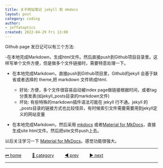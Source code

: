 ```yaml
---
title: 关于网站笔记 jekyll 和 mkdocs
layout: post
category: coding
author: 
- jeffatoptics
created: 2022-04-29 Fri 13:00
---
```


Github page 发日记可以有三个方法:

-在本地完成Markdown，生成html文件。然后直接push到Github项目目录里。这样写单个文件方便，但是做多个文件链接时，需要特意处理一下。

- 在本地完成Markdown，直接push到Github项目里，Github的jekyll 会基于缺省或者选择的 theme,把 markdown 文件转成html. 
    - 好处: 方便，多个文件很容易自动被index page做链接根据时间，或者tag分类发表(如jekyll_posts目录的markdown文件)
    - 坏处: 有些特殊的markdown插件语法可能在 jekyll 行不通。jekyll 的_posts目录的链接方式也比较怪异，有时候索引文件需要需要用到jekyll定义的网站变量

- 在本地完成Markdown，然后采用 [mkdocs](https://www.mkdocs.org/) 或者[Material for MkDocs](https://squidfunk.github.io/mkdocs-material/)，直接生成site html文件。然后把site文件push上去。

以后关注学习一下 [Material for MkDocs](https://squidfunk.github.io/mkdocs-material/)。感觉功能很强大。

---

[⏮ home](../index.md) &nbsp; &nbsp; &nbsp; &nbsp; [🔀 category](../category.md) &nbsp; &nbsp; &nbsp; &nbsp; [◀️ prev](2022-04-28-late-night.md) &nbsp; &nbsp; &nbsp; &nbsp; [▶️ next](2022-04-29-mpe-inline-code.md)

---
